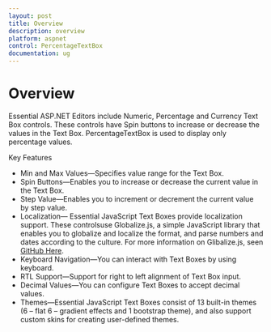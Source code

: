 ```yaml
---
layout: post
title: Overview
description: overview
platform: aspnet
control: PercentageTextBox
documentation: ug
---
```


# Overview

Essential ASP.NET Editors include Numeric, Percentage and Currency Text Box controls. These controls have Spin buttons to increase or decrease the values in the Text Box. PercentageTextBox is used to display only percentage values. 

Key Features

* Min and Max Values—Specifies value range for the Text Box.
* Spin Buttons—Enables you to increase or decrease the current value in the Text Box.
* Step Value—Enables you to increment or decrement the current value by step value.
* Localization— Essential JavaScript Text Boxes provide localization support. These controlsuse Globalize.js, a simple JavaScript library that enables you to globalize and localize the format, and parse numbers and dates according to the culture. For more information on Glibalize.js, seen [GitHub Here](https://github.com/jquery/globalize).
* Keyboard Navigation—You can interact with Text Boxes by using keyboard.
* RTL Support—Support for right to left alignment of Text Box input.
* Decimal Values—You can configure Text Boxes to accept decimal values.
* Themes—Essential JavaScript Text Boxes consist of 13 built-in themes (6 – flat 6 – gradient effects and 1 bootstrap theme), and also support custom skins for creating user-defined themes.

